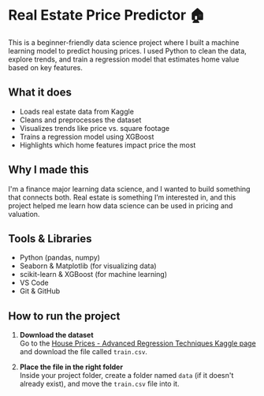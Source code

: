 # Real Estate Price Predictor 🏠

This is a beginner-friendly data science project where I built a machine learning model to predict housing prices. I used Python to clean the data, explore trends, and train a regression model that estimates home value based on key features.

## What it does
- Loads real estate data from Kaggle
- Cleans and preprocesses the dataset
- Visualizes trends like price vs. square footage
- Trains a regression model using XGBoost
- Highlights which home features impact price the most

## Why I made this
I'm a finance major learning data science, and I wanted to build something that connects both. Real estate is something I’m interested in, and this project helped me learn how data science can be used in pricing and valuation.

## Tools & Libraries
- Python (pandas, numpy)
- Seaborn & Matplotlib (for visualizing data)
- scikit-learn & XGBoost (for machine learning)
- VS Code
- Git & GitHub

## How to run the project

1. **Download the dataset**  
   Go to the [House Prices - Advanced Regression Techniques Kaggle page](https://www.kaggle.com/competitions/house-prices-advanced-regression-techniques/data) and download the file called `train.csv`.

2. **Place the file in the right folder**  
   Inside your project folder, create a folder named `data` (if it doesn't already exist), and move the `train.csv` file into it.

